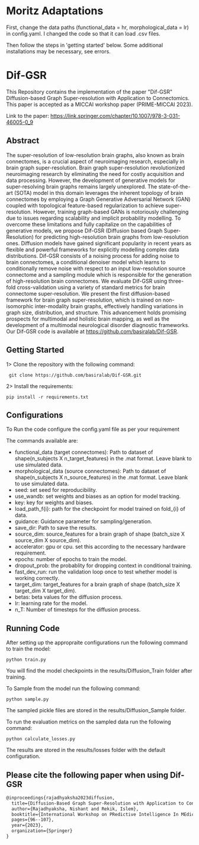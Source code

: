 # Moritz Adaptations
First, change the data paths (functional_data = hr, morphological_data = lr) in config.yaml. I changed the code so that it can load .csv files.

Then follow the steps in 'getting started' below. Some additional installations may be necessary, see errors.

# Dif-GSR

This Repository contains the implementation of the paper "Dif-GSR" Diffusion-based Graph Super-resolution with
Application to Connectomics. This paper is accepted as a MICCAI workshop paper (PRIME-MICCAI 2023).

Link to the paper: https://link.springer.com/chapter/10.1007/978-3-031-46005-0_9

## Abstract

The super-resolution of low-resolution brain graphs, also known as
brain connectomes, is a crucial aspect of neuroimaging research, especially in
brain graph super-resolution. Brain graph super-resolution revolutionized neuroimaging
research by eliminating the need for costly acquisition and data processing.
However, the development of generative models for super-resolving brain
graphs remains largely unexplored. The state-of-the-art (SOTA) model in this domain
leverages the inherent topology of brain connectomes by employing a Graph
Generative Adversarial Network (GAN) coupled with topological feature-based
regularization to achieve super-resolution. However, training graph-based GANs
is notoriously challenging due to issues regarding scalability and implicit probability
modelling. To overcome these limitations and fully capitalize on the capabilities
of generative models, we propose Dif-GSR (Diffusion based Graph Super-
Resolution) for predicting high-resolution brain graphs from low-resolution ones.
Diffusion models have gained significant popularity in recent years as flexible
and powerful frameworks for explicitly modelling complex data distributions.
Dif-GSR consists of a noising process for adding noise to brain connectomes, a
conditional denoiser model which learns to conditionally remove noise with respect
to an input low-resolution source connectome and a sampling module which
is responsible for the generation of high-resolution brain connectomes. We evaluate
Dif-GSR using three-fold cross-validation using a variety of standard metrics
for brain connectome super-resolution. We present the first diffusion-based
framework for brain graph super-resolution, which is trained on non-isomorphic
inter-modality brain graphs, effectively handling variations in graph size, distribution,
and structure. This advancement holds promising prospects for multimodal
and holistic brain mapping, as well as the development of a multimodal
neurological disorder diagnostic frameworks. Our Dif-GSR code is available at
https://github.com/basiralab/Dif-GSR.

## Getting Started

1> Clone the repository with the following command:

```
 git clone https://github.com/basiralab/Dif-GSR.git
```

2> Install the requirements:

```
pip install -r requirements.txt
```

## Configurations

To Run the code configure the config.yaml file as per your requirement

The commands available are:

* functional_data (target connectomes): Path to dataset of shape(n_subjects X n_target_features) in the .mat format. Leave blank to use simulated data.
* morphological_data (source connectomes): Path to dataset of shape(n_subjects X n_source_features) in the .mat format. Leave blank to use simulated data.
* seed: set seed for reproducibility.
* use_wandb: set weights and biases as an option for model tracking.
* key: key for weights and biases.
* load_path_f{i}: path for the checkpoint for model trained on fold_{i} of data.
* guidance: Guidance parameter for sampling/generation.
* save_dir: Path to save the results.
* source_dim: source_features for a brain graph of shape (batch_size X source_dim X source_dim).
* accelerator: gpu or cpu. set this according to the necessary hardware requirement.
* epochs: number of epochs to train the model.
* dropout_prob: the probablity for dropping context in conditional training.
* fast_dev_run: run the validation loop once to test whether model is working correctly.
* target_dim: target_features for a brain graph of shape (batch_size X target_dim X target_dim).
* betas: beta values for the diffusion process.
* lr: learning rate for the model.
* n_T: Number of timesteps for the diffusion process.

## Running Code
After setting up the appropraite configurations run the following command to train the model:

```
python train.py
```

You will find the model checkpoints in the results/Diffusion_Train folder after training.

To Sample from the model run the following command:

```
python sample.py
```

The sampled pickle files are stored in the results/Diffusion_Sample folder.

To run the evaluation metrics on the sampled data run the following command:

```
python calculate_losses.py
```

The results are stored in the results/losses folder with the default configuration.

## Please cite the following paper when using Dif-GSR
```latex
@inproceedings{rajadhyaksha2023diffusion,
  title={Diffusion-Based Graph Super-Resolution with Application to Connectomics},
  author={Rajadhyaksha, Nishant and Rekik, Islem},
  booktitle={International Workshop on PRedictive Intelligence In MEdicine},
  pages={96--107},
  year={2023},
  organization={Springer}
}
```

